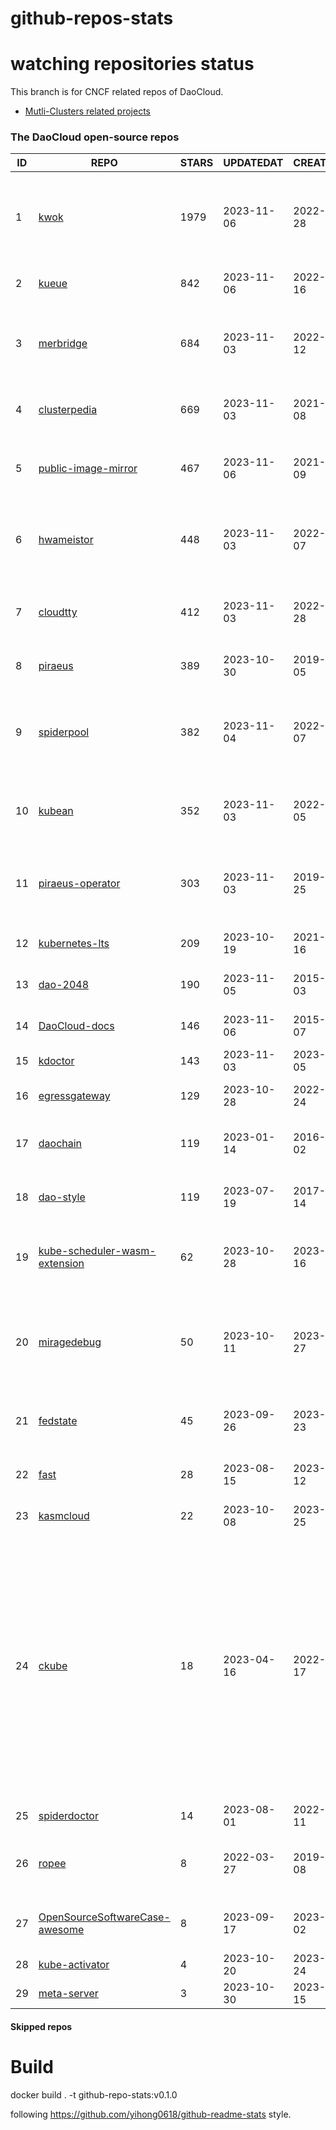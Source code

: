 # github-repos-stats

# watching repositories status

This branch is for CNCF related repos of DaoCloud.
- [Mutli-Clusters related projects](https://github.com/pacoxu/github-repos-stats/tree/multi-clusters)


<!--START_SECTION:github_repos-->
### The DaoCloud open-source repos
| ID |                                                REPO                                                | STARS | UPDATEDAT  | CREATEDAT  | FORKSCOUNT |                                                                                                                     DESCRIPTIONS                                                                                                                     |
|----|----------------------------------------------------------------------------------------------------|-------|------------|------------|------------|------------------------------------------------------------------------------------------------------------------------------------------------------------------------------------------------------------------------------------------------------|
|  1 | [kwok](https://github.com/kubernetes-sigs/kwok)                                                    |  1979 | 2023-11-06 | 2022-07-28 |        152 | Kubernetes WithOut Kubelet -  Simulates thousands of Nodes and Clusters.                                                                                                                                                                             |
|  2 | [kueue](https://github.com/kubernetes-sigs/kueue)                                                  |   842 | 2023-11-06 | 2022-02-16 |        116 | Kubernetes-native Job Queueing                                                                                                                                                                                                                       |
|  3 | [merbridge](https://github.com/merbridge/merbridge)                                                |   684 | 2023-11-03 | 2022-01-12 |         87 | Use eBPF to speed up your Service Mesh like crossing an Einstein-Rosen Bridge.                                                                                                                                                                       |
|  4 | [clusterpedia](https://github.com/clusterpedia-io/clusterpedia)                                    |   669 | 2023-11-03 | 2021-10-08 |        104 | The Encyclopedia of Kubernetes clusters                                                                                                                                                                                                              |
|  5 | [public-image-mirror](https://github.com/DaoCloud/public-image-mirror)                             |   467 | 2023-11-06 | 2021-09-09 |         93 | 很多镜像都在国外。比如 gcr 。国内下载很慢，需要加速。                                                                                                                                                                                                |
|  6 | [hwameistor](https://github.com/hwameistor/hwameistor)                                             |   448 | 2023-11-03 | 2022-03-07 |         59 | Hwameistor is an HA local storage system for cloud-native stateful workloads.                                                                                                                                                                        |
|  7 | [cloudtty](https://github.com/cloudtty/cloudtty)                                                   |   412 | 2023-11-03 | 2022-04-28 |         54 | A Friendly Kubernetes CloudShell (Web Terminal) !                                                                                                                                                                                                    |
|  8 | [piraeus](https://github.com/piraeusdatastore/piraeus)                                             |   389 | 2023-10-30 | 2019-12-05 |         42 | High Available Datastore for Kubernetes                                                                                                                                                                                                              |
|  9 | [spiderpool](https://github.com/spidernet-io/spiderpool)                                           |   382 | 2023-11-04 | 2022-03-07 |         58 | Underlay and RDMA network solution of the Kubernetes, for bare metal, VM and any public cloud                                                                                                                                                        |
| 10 | [kubean](https://github.com/kubean-io/kubean)                                                      |   352 | 2023-11-03 | 2022-07-05 |         21 |  :seedling: Kubernetes lifecycle management operator based on kubespray.                                                                                                                                                                             |
| 11 | [piraeus-operator](https://github.com/piraeusdatastore/piraeus-operator)                           |   303 | 2023-11-03 | 2019-07-25 |         51 | The Piraeus Operator manages LINSTOR clusters in Kubernetes.                                                                                                                                                                                         |
| 12 | [kubernetes-lts](https://github.com/klts-io/kubernetes-lts)                                        |   209 | 2023-10-19 | 2021-07-16 |         18 | Kubernetes LTS(long term support)                                                                                                                                                                                                                    |
| 13 | [dao-2048](https://github.com/DaoCloud/dao-2048)                                                   |   190 | 2023-11-05 | 2015-06-03 |       2347 | 2048 is a number puzzle game.                                                                                                                                                                                                                        |
| 14 | [DaoCloud-docs](https://github.com/DaoCloud/DaoCloud-docs)                                         |   146 | 2023-11-06 | 2015-11-07 |        159 | DaoCloud Enterprise 5.0 Documentation                                                                                                                                                                                                                |
| 15 | [kdoctor](https://github.com/kdoctor-io/kdoctor)                                                   |   143 | 2023-11-03 | 2023-06-05 |         14 | kdoctor                                                                                                                                                                                                                                              |
| 16 | [egressgateway](https://github.com/spidernet-io/egressgateway)                                     |   129 | 2023-10-28 | 2022-10-24 |         13 | network egress policy for Kubernetes                                                                                                                                                                                                                 |
| 17 | [daochain](https://github.com/DaoCloud/daochain)                                                   |   119 | 2023-01-14 | 2016-11-02 |         30 | Docker image verification system based on Ethereum                                                                                                                                                                                                   |
| 18 | [dao-style](https://github.com/DaoCloud/dao-style)                                                 |   119 | 2023-07-19 | 2017-03-14 |         14 | 🎉 A high quality component library built on Vue.js 2.0                                                                                                                                                                                              |
| 19 | [kube-scheduler-wasm-extension](https://github.com/kubernetes-sigs/kube-scheduler-wasm-extension)  |    62 | 2023-10-28 | 2023-05-16 |         11 | All the things to make the scheduler extendable with wasm.                                                                                                                                                                                           |
| 20 | [miragedebug](https://github.com/miragedebug/miragedebug)                                          |    50 | 2023-10-11 | 2023-04-27 |          2 | MirageDebug: Local remote debugging for Kubernetes apps, enabling fully authentic environment debugging.                                                                                                                                             |
| 21 | [fedstate](https://github.com/fedstate/fedstate)                                                   |    45 | 2023-09-26 | 2023-05-23 |         11 | Federated middleware based on Karmada                                                                                                                                                                                                                |
| 22 | [fast](https://github.com/Fish-pro/fast)                                                           |    28 | 2023-08-15 | 2023-04-12 |          1 | Fast is a Kubernetes CNI based on eBPF implementation                                                                                                                                                                                                |
| 23 | [kasmcloud](https://github.com/wasmCloud/kasmcloud)                                                |    22 | 2023-10-08 | 2023-08-25 |          3 | Kubernetes + wasmCloud                                                                                                                                                                                                                               |
| 24 | [ckube](https://github.com/DaoCloud/ckube)                                                         |    18 | 2023-04-16 | 2022-03-17 |          6 | Kubernetes APIServer 高性能代理组件，代理 APIServer 的 List 请求，其它类型的请求会直接反向代理到原生 APIServer。 CKube 还额外支持了分页、搜索和索引等功能。 并且，CKube 100% 兼容原生 kubectl 和 kube client sdk，只需要简单的配置即可实现全局替换。 |
| 25 | [spiderdoctor](https://github.com/spidernet-io/spiderdoctor)                                       |    14 | 2023-08-01 | 2022-11-11 |          3 | spiderdoctor                                                                                                                                                                                                                                         |
| 26 | [ropee](https://github.com/DaoCloud/ropee)                                                         |     8 | 2022-03-27 | 2019-07-08 |          0 | A scalable prometheus remote storage adapter for splunk.                                                                                                                                                                                             |
| 27 | [OpenSourceSoftwareCase-awesome](https://github.com/MorningSunKing/OpenSourceSoftwareCase-awesome) |     8 | 2023-09-17 | 2023-08-02 |          1 | Summary of Open-source software dispute cases                                                                                                                                                                                                        |
| 28 | [kube-activator](https://github.com/wzshiming/kube-activator)                                      |     4 | 2023-10-20 | 2023-09-24 |          2 | kube-activator                                                                                                                                                                                                                                       |
| 29 | [meta-server](https://github.com/DataTunerX/meta-server)                                           |     3 | 2023-10-30 | 2023-09-15 |          3 | meta-server                                                                                                                                                                                                                                          |



#### Skipped repos
<!--END_SECTION:github_repos-->

# Build

docker build . -t github-repo-stats:v0.1.0

following https://github.com/yihong0618/github-readme-stats style.

